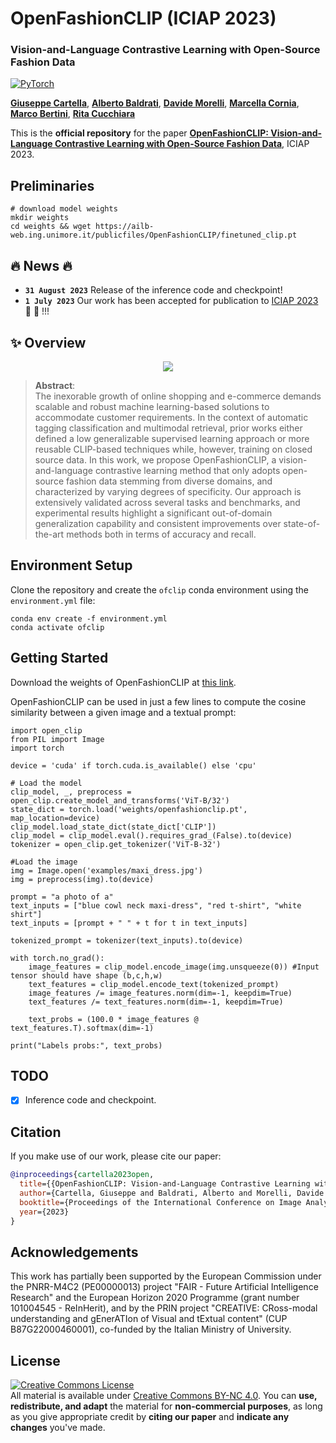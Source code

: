 # OpenFashionCLIP (ICIAP 2023)
### Vision-and-Language Contrastive Learning with Open-Source Fashion Data

<a href="https://pytorch.org/get-started/locally/"><img alt="PyTorch" src="https://img.shields.io/badge/PyTorch-ee4c2c?logo=pytorch&logoColor=white"></a>

[**Giuseppe Cartella**](https://scholar.google.com/citations?hl=en&user=0sJ4VCcAAAAJ),
[**Alberto Baldrati**](https://scholar.google.com/citations?hl=en&user=I1jaZecAAAAJ),
[**Davide Morelli**](https://scholar.google.com/citations?user=UJ4D3rYAAAAJ&hl=en),
[**Marcella Cornia**](https://scholar.google.com/citations?hl=en&user=DzgmSJEAAAAJ),
[**Marco Bertini**](https://scholar.google.com/citations?user=SBm9ZpYAAAAJ&hl=en),
[**Rita Cucchiara**](https://scholar.google.com/citations?hl=en&user=OM3sZEoAAAAJ)

This is the **official repository** for the paper [**OpenFashionCLIP: Vision-and-Language Contrastive Learning with Open-Source Fashion Data**](https://iris.unimore.it/retrieve/2e539813-e1e2-49a3-825f-961ee9c6bde5/2023-iciap-fashion.pdf), ICIAP 2023.

## Preliminaries
```
# download model weights
mkdir weights
cd weights && wget https://ailb-web.ing.unimore.it/publicfiles/OpenFashionCLIP/finetuned_clip.pt
```

## 🔥 News 🔥
- **`31 August 2023`** Release of the inference code and checkpoint!
- **`1 July 2023`** Our work has been accepted for publication to [ICIAP 2023](https://iciap2023.org/) 🎉 🎉 !!!

## ✨ Overview

<p align="center">
    <img src="images/model.jpg" style="max-width:500px">
</p>

>**Abstract**: <br>
> The inexorable growth of online shopping and e-commerce demands scalable and robust machine learning-based solutions to accommodate customer requirements. In the context of automatic tagging classification and multimodal retrieval, prior works either defined a low generalizable supervised learning approach or more reusable CLIP-based techniques while, however, training on closed source data. In this work, we propose OpenFashionCLIP, a vision-and-language contrastive learning method that only adopts open-source fashion data stemming from diverse domains, and characterized by varying degrees of specificity. Our approach is extensively validated across several tasks and benchmarks, and experimental results highlight a significant out-of-domain generalization capability and consistent improvements over state-of-the-art methods both in terms of accuracy and recall.

## Environment Setup
Clone the repository and create the `ofclip` conda environment using the `environment.yml` file:

```
conda env create -f environment.yml
conda activate ofclip
```

## Getting Started
Download the weights of OpenFashionCLIP at [this link](https://ailb-web.ing.unimore.it/publicfiles/OpenFashionCLIP/finetuned_clip.pt).

 OpenFashionCLIP can be used in just a few lines to compute the cosine similarity between a given image and a textual prompt:

```
import open_clip
from PIL import Image
import torch

device = 'cuda' if torch.cuda.is_available() else 'cpu'

# Load the model
clip_model, _, preprocess = open_clip.create_model_and_transforms('ViT-B/32')
state_dict = torch.load('weights/openfashionclip.pt', map_location=device)
clip_model.load_state_dict(state_dict['CLIP'])
clip_model = clip_model.eval().requires_grad_(False).to(device)
tokenizer = open_clip.get_tokenizer('ViT-B-32')

#Load the image
img = Image.open('examples/maxi_dress.jpg')
img = preprocess(img).to(device)

prompt = "a photo of a"
text_inputs = ["blue cowl neck maxi-dress", "red t-shirt", "white shirt"]
text_inputs = [prompt + " " + t for t in text_inputs]

tokenized_prompt = tokenizer(text_inputs).to(device)

with torch.no_grad():
    image_features = clip_model.encode_image(img.unsqueeze(0)) #Input tensor should have shape (b,c,h,w)
    text_features = clip_model.encode_text(tokenized_prompt)
    image_features /= image_features.norm(dim=-1, keepdim=True)
    text_features /= text_features.norm(dim=-1, keepdim=True)

    text_probs = (100.0 * image_features @ text_features.T).softmax(dim=-1)

print("Labels probs:", text_probs)
```


## TODO
- [x] Inference code and checkpoint.

## Citation
If you make use of our work, please cite our paper:

```bibtex
@inproceedings{cartella2023open,
  title={{OpenFashionCLIP: Vision-and-Language Contrastive Learning with Open-Source Fashion Data}},
  author={Cartella, Giuseppe and Baldrati, Alberto and Morelli, Davide and Cornia, Marcella and Bertini, Marco and Cucchiara, Rita},
  booktitle={Proceedings of the International Conference on Image Analysis and Processing},
  year={2023}
}
```


## Acknowledgements
This work has partially been supported by the European Commission under the PNRR-M4C2 (PE00000013) project "FAIR - Future Artificial Intelligence Research" and the European Horizon 2020 Programme (grant number 101004545 - ReInHerit), and by the PRIN project "CREATIVE: CRoss-modal understanding and gEnerATIon of Visual and tExtual content" (CUP B87G22000460001), co-funded by the Italian Ministry of University.

## License
<a rel="license" href="http://creativecommons.org/licenses/by-nc/4.0/"><img alt="Creative Commons License" style="border-width:0" src="https://i.creativecommons.org/l/by-nc/4.0/88x31.png" /></a><br />All material is available under [Creative Commons BY-NC 4.0](https://creativecommons.org/licenses/by-nc/4.0/). You can **use, redistribute, and adapt** the material for **non-commercial purposes**, as long as you give appropriate credit by **citing our paper** and **indicate any changes** you've made.
